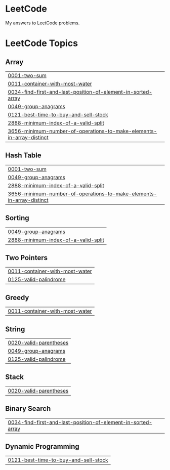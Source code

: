 # LeetCode
My answers to LeetCode problems.

<!---LeetCode Topics Start-->
# LeetCode Topics
## Array
|  |
| ------- |
| [0001-two-sum](https://github.com/SaiShadow/LeetCode/tree/master/0001-two-sum) |
| [0011-container-with-most-water](https://github.com/SaiShadow/LeetCode/tree/master/0011-container-with-most-water) |
| [0034-find-first-and-last-position-of-element-in-sorted-array](https://github.com/SaiShadow/LeetCode/tree/master/0034-find-first-and-last-position-of-element-in-sorted-array) |
| [0049-group-anagrams](https://github.com/SaiShadow/LeetCode/tree/master/0049-group-anagrams) |
| [0121-best-time-to-buy-and-sell-stock](https://github.com/SaiShadow/LeetCode/tree/master/0121-best-time-to-buy-and-sell-stock) |
| [2888-minimum-index-of-a-valid-split](https://github.com/SaiShadow/LeetCode/tree/master/2888-minimum-index-of-a-valid-split) |
| [3656-minimum-number-of-operations-to-make-elements-in-array-distinct](https://github.com/SaiShadow/LeetCode/tree/master/3656-minimum-number-of-operations-to-make-elements-in-array-distinct) |
## Hash Table
|  |
| ------- |
| [0001-two-sum](https://github.com/SaiShadow/LeetCode/tree/master/0001-two-sum) |
| [0049-group-anagrams](https://github.com/SaiShadow/LeetCode/tree/master/0049-group-anagrams) |
| [2888-minimum-index-of-a-valid-split](https://github.com/SaiShadow/LeetCode/tree/master/2888-minimum-index-of-a-valid-split) |
| [3656-minimum-number-of-operations-to-make-elements-in-array-distinct](https://github.com/SaiShadow/LeetCode/tree/master/3656-minimum-number-of-operations-to-make-elements-in-array-distinct) |
## Sorting
|  |
| ------- |
| [0049-group-anagrams](https://github.com/SaiShadow/LeetCode/tree/master/0049-group-anagrams) |
| [2888-minimum-index-of-a-valid-split](https://github.com/SaiShadow/LeetCode/tree/master/2888-minimum-index-of-a-valid-split) |
## Two Pointers
|  |
| ------- |
| [0011-container-with-most-water](https://github.com/SaiShadow/LeetCode/tree/master/0011-container-with-most-water) |
| [0125-valid-palindrome](https://github.com/SaiShadow/LeetCode/tree/master/0125-valid-palindrome) |
## Greedy
|  |
| ------- |
| [0011-container-with-most-water](https://github.com/SaiShadow/LeetCode/tree/master/0011-container-with-most-water) |
## String
|  |
| ------- |
| [0020-valid-parentheses](https://github.com/SaiShadow/LeetCode/tree/master/0020-valid-parentheses) |
| [0049-group-anagrams](https://github.com/SaiShadow/LeetCode/tree/master/0049-group-anagrams) |
| [0125-valid-palindrome](https://github.com/SaiShadow/LeetCode/tree/master/0125-valid-palindrome) |
## Stack
|  |
| ------- |
| [0020-valid-parentheses](https://github.com/SaiShadow/LeetCode/tree/master/0020-valid-parentheses) |
## Binary Search
|  |
| ------- |
| [0034-find-first-and-last-position-of-element-in-sorted-array](https://github.com/SaiShadow/LeetCode/tree/master/0034-find-first-and-last-position-of-element-in-sorted-array) |
## Dynamic Programming
|  |
| ------- |
| [0121-best-time-to-buy-and-sell-stock](https://github.com/SaiShadow/LeetCode/tree/master/0121-best-time-to-buy-and-sell-stock) |
<!---LeetCode Topics End-->